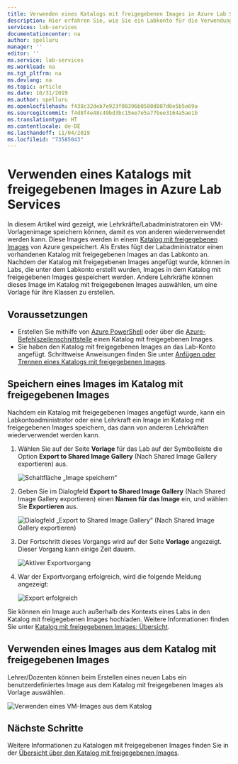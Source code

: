 ```yaml
---
title: Verwenden eines Katalogs mit freigegebenen Images in Azure Lab Services | Microsoft-Dokumentation
description: Hier erfahren Sie, wie Sie ein Labkonto für die Verwendung eines Katalogs mit freigegebenen Images konfigurieren, sodass ein Benutzer ein Image für andere freigeben und ein anderer Benutzer mithilfe dieses Images eine Vorlage für virtuelle Computer im Lab erstellen kann.
services: lab-services
documentationcenter: na
author: spelluru
manager: ''
editor: ''
ms.service: lab-services
ms.workload: na
ms.tgt_pltfrm: na
ms.devlang: na
ms.topic: article
ms.date: 10/31/2019
ms.author: spelluru
ms.openlocfilehash: f438c32deb7e923f08396b0580d807d6e5b5e69a
ms.sourcegitcommit: f4d8f4e48c49bd3bc15ee7e5a77bee3164a5ae1b
ms.translationtype: HT
ms.contentlocale: de-DE
ms.lasthandoff: 11/04/2019
ms.locfileid: "73585043"
---
```

# <a name="use-a-shared-image-gallery-in-azure-lab-services"></a>Verwenden eines Katalogs mit freigegebenen Images in Azure Lab Services
In diesem Artikel wird gezeigt, wie Lehrkräfte/Labadministratoren ein VM-Vorlagenimage speichern können, damit es von anderen wiederverwendet werden kann. Diese Images werden in einem [Katalog mit freigegebenen Images](../../virtual-machines/windows/shared-image-galleries.md) von Azure gespeichert. Als Erstes fügt der Labadministrator einen vorhandenen Katalog mit freigegebenen Images an das Labkonto an. Nachdem der Katalog mit freigegebenen Images angefügt wurde, können in Labs, die unter dem Labkonto erstellt wurden, Images in dem Katalog mit freigegebenen Images gespeichert werden. Andere Lehrkräfte können dieses Image im Katalog mit freigegebenen Images auswählen, um eine Vorlage für ihre Klassen zu erstellen. 

## <a name="prerequisites"></a>Voraussetzungen
- Erstellen Sie mithilfe von [Azure PowerShell](../../virtual-machines/windows/shared-images.md) oder über die [Azure-Befehlszeilenschnittstelle](../../virtual-machines/linux/shared-images.md) einen Katalog mit freigegebenen Images.
- Sie haben den Katalog mit freigegebenen Images an das Lab-Konto angefügt. Schrittweise Anweisungen finden Sie unter [Anfügen oder Trennen eines Katalogs mit freigegebenen Images](how-to-attach-detach-shared-image-gallery.md).


## <a name="save-an-image-to-the-shared-image-gallery"></a>Speichern eines Images im Katalog mit freigegebenen Images
Nachdem ein Katalog mit freigegebenen Images angefügt wurde, kann ein Labkontoadministrator oder eine Lehrkraft ein Image im Katalog mit freigegebenen Images speichern, das dann von anderen Lehrkräften wiederverwendet werden kann. 

1. Wählen Sie auf der Seite **Vorlage** für das Lab auf der Symbolleiste die Option **Export to Shared Image Gallery** (Nach Shared Image Gallery exportieren) aus.

    ![Schaltfläche „Image speichern“](../media/how-to-use-shared-image-gallery/export-to-shared-image-gallery-button.png)
2. Geben Sie im Dialogfeld **Export to Shared Image Gallery** (Nach Shared Image Gallery exportieren) einen **Namen für das Image** ein, und wählen Sie **Exportieren** aus. 

    ![Dialogfeld „Export to Shared Image Gallery“ (Nach Shared Image Gallery exportieren)](../media/how-to-use-shared-image-gallery/export-to-shared-image-gallery-dialog.png)
3. Der Fortschritt dieses Vorgangs wird auf der Seite **Vorlage** angezeigt. Dieser Vorgang kann einige Zeit dauern. 

    ![Aktiver Exportvorgang](../media/how-to-use-shared-image-gallery/exporting-image-in-progress.png)
4. War der Exportvorgang erfolgreich, wird die folgende Meldung angezeigt:

    ![Export erfolgreich](../media/how-to-use-shared-image-gallery/exporting-image-completed.png)

Sie können ein Image auch außerhalb des Kontexts eines Labs in den Katalog mit freigegebenen Images hochladen. Weitere Informationen finden Sie unter [Katalog mit freigegebenen Images: Übersicht](../../virtual-machines/windows/shared-images.md). 

## <a name="use-an-image-from-the-shared-image-gallery"></a>Verwenden eines Images aus dem Katalog mit freigegebenen Images
Lehrer/Dozenten können beim Erstellen eines neuen Labs ein benutzerdefiniertes Image aus dem Katalog mit freigegebenen Images als Vorlage auswählen.

![Verwenden eines VM-Images aus dem Katalog](../media/how-to-use-shared-image-gallery/use-shared-image.png)

## <a name="next-steps"></a>Nächste Schritte
Weitere Informationen zu Katalogen mit freigegebenen Images finden Sie in der [Übersicht über den Katalog mit freigegebenen Images](../../virtual-machines/windows/shared-image-galleries.md).
